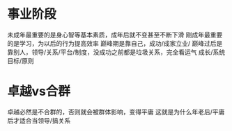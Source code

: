 # 事业阶段
未成年最重要的是身心智等基本素质，成年后就不变甚至不断下滑
刚成年最重要的是学习，为以后的行为提高效率
巅峰期是靠自己，成功/成家立业/
巅峰过后是靠别人，领导/关系/平台/制度，没成功之前都是垃圾关系，完全看运气
成长/系统
目标/原则

# 卓越vs合群
卓越必然是不合群的，否则就会被群体影响，变得平庸
这就是为什么年老后/平庸后才适合当领导/搞关系